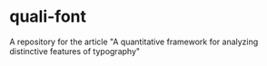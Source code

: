 # quali-font
A repository for the article "A quantitative framework for analyzing distinctive features of typography"
